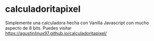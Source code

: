 # calculadoritapixel
Simplemente una calculadora hecha con Vanilla Javascript con mucho aspecto de 8 bits.
Puedes visitar https://agustinlinux97.github.io/calculadoritapixel/
